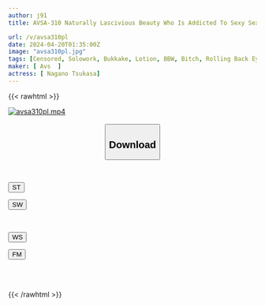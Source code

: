 ```yaml
---
author: j91
title: AVSA-310 Naturally Lascivious Beauty Who Is Addicted To Sexy Sex That Will Make You Die With Suspicious Smoke And Liquid! Tsukasa Nagano

url: /v/avsa310pl
date: 2024-04-20T01:35:00Z
image: "avsa310pl.jpg"
tags: [Censored, Solowork, Bukkake, Lotion, BBW, Bitch, Rolling Back Eyes - Fainting	]
maker: [ Avs  ]
actress: [ Nagano Tsukasa]
---
```



{{< rawhtml >}}

<div class="video" data-videoid="01xRBwozoyUDKD">
    <a href="javascript:;">
        <img src="/v/avsa310pl/avsa310pl.jpg" width="WIDTH" height="HEIGHT" alt="avsa310pl.mp4" loading="lazy">
    </a>
</div>

<script type="text/javascript" src="https://j91.asia/asset/on-demand-st.js"></script>

<br>
  <link rel="stylesheet" href="https://j91.asia/asset/bs5.css">
  
  <center>
  <button class="btn btn-primary" type="button" data-bs-toggle="collapse" data-bs-target=".multi-collapse" aria-expanded="false" aria-controls="multiCollapseExample1 multiCollapseExample2"><h2>Download</h2></button></center>
</p>
<div class="row">
  <div class="col">
    <div class="collapse multi-collapse" id="multiCollapseExample1">
      <div class="card card-body">
	      	      <br>
<div class="buttons">  
<p><a href="https://streamtape.to/v/01xRBwozoyUDKD" target="_blank"><button class="btn-hover color-3"><i class="fa fa-download"></i> ST</button></a></p>
<p><a href="https://asnwish.com/8kf11ldzcj52" target="_blank"><button class="btn-hover color-2"><i class="fa fa-download"></i> SW</button></a></p></div>
    </div>
  </div>
</div>
  <div class="col">
    <div class="collapse multi-collapse" id="multiCollapseExample2">
      <div class="card card-body">
	      <br>
<div class="buttons">
<p><a href="https://wolfstream.tv/l2wxrgxcrisk"><button class="btn-hover color-9"><i class="fa fa-download"></i> WS</button></a></p>
<p><a href="https://filemoon.sx/d/05zzpx3b5hjg"><button class="btn-hover color-8"><i class="fa fa-download"></i> FM</button></a></p></div>
<br><br>
      </div>
    </div>
  </div>
</div>

{{< /rawhtml >}}